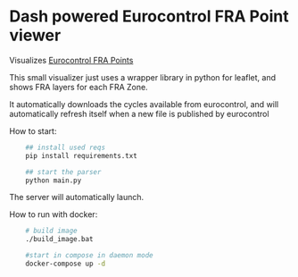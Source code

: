 # Dash powered Eurocontrol FRA Point viewer

Visualizes [Eurocontrol FRA Points](https://www.eurocontrol.int/publication/free-route-airspace-fra-points-list-ecac-area)

This small visualizer just uses a wrapper library in python for leaflet,
and shows FRA layers for each FRA Zone.

It automatically downloads the cycles available from eurocontrol, and will automatically refresh itself when a new file is published by eurocontrol

How to start:

```sh
    ## install used reqs
    pip install requirements.txt

    ## start the parser
    python main.py
```

The server will automatically launch.

How to run with docker:

```sh
    # build image
    ./build_image.bat

    #start in compose in daemon mode
    docker-compose up -d
```
